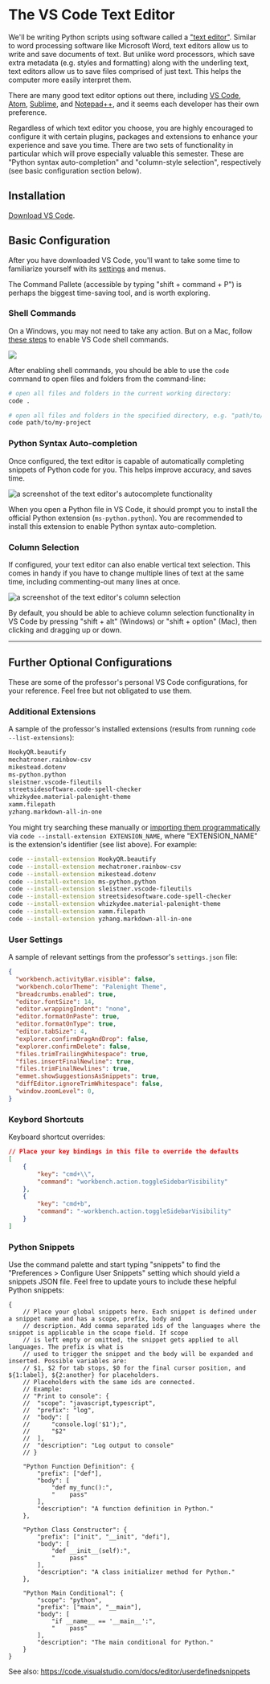 # The VS Code Text Editor

We'll be writing Python scripts using software called a ["text editor"](https://idrh.ku.edu/text-editors-and-word-processors). Similar to word processing software like Microsoft Word, text editors allow us to write and save documents of text. But unlike word processors, which save extra metadata (e.g. styles and formatting) along with the underling text, text editors allow us to save files comprised of just text. This helps the computer more easily interpret them.

There are many good text editor options out there, including [VS Code](https://code.visualstudio.com/), [Atom](https://atom.io/), [Sublime](https://www.sublimetext.com/), and [Notepad++](https://notepad-plus-plus.org/), and it seems each developer has their own preference.

Regardless of which text editor you choose, you are highly encouraged to configure it with certain plugins, packages and extensions to enhance your experience and save you time. There are two sets of functionality in particular which will prove especially valuable this semester. These are "Python syntax auto-completion" and "column-style selection", respectively (see basic configuration section below).

## Installation

[Download VS Code](https://code.visualstudio.com/Download).

## Basic Configuration

After you have downloaded VS Code, you'll want to take some time to familiarize yourself with its [settings](https://code.visualstudio.com/docs/getstarted/settings) and menus.

The Command Pallete (accessible by typing "shift + command + P") is perhaps the biggest time-saving tool, and is worth exploring.

### Shell Commands

On a Windows, you may not need to take any action. But on a Mac, follow [these steps](https://code.visualstudio.com/docs/setup/mac#_launching-from-the-command-line) to enable VS Code shell commands.

![](/img/notes/dev-tools/vs-code/vs-code-enable-shell-commands.png)

After enabling shell commands, you should be able to use the `code` command to open files and folders from the command-line:

```sh
# open all files and folders in the current working directory:
code .

# open all files and folders in the specified directory, e.g. "path/to/my-project":
code path/to/my-project
```

### Python Syntax Auto-completion

Once configured, the text editor is capable of automatically completing snippets of Python code for you. This helps improve accuracy, and saves time.

![a screenshot of the text editor's autocomplete functionality](https://user-images.githubusercontent.com/1328807/50870477-2e02ed80-1386-11e9-9a83-506d9c9d39ec.gif)

When you open a Python file in VS Code, it should prompt you to install the official Python extension (`ms-python.python`). You are recommended to install this extension to enable Python syntax auto-completion.

### Column Selection

If configured, your text editor can also enable vertical text selection. This comes in handy if you have to change multiple lines of text at the same time, including commenting-out many lines at once.

![a screenshot of the text editor's column selection](https://user-images.githubusercontent.com/1328807/50870478-2e9b8400-1386-11e9-9378-0afadc4a7dce.gif)

By default, you should be able to achieve column selection functionality in VS Code by pressing "shift + alt" (Windows) or "shift + option" (Mac), then clicking and dragging up or down.

<hr>

## Further Optional Configurations

These are some of the professor's personal VS Code configurations, for your reference. Feel free but not obligated to use them.

### Additional Extensions

A sample of the professor's installed extensions (results from running `code --list-extensions`):

```sh
HookyQR.beautify
mechatroner.rainbow-csv
mikestead.dotenv
ms-python.python
sleistner.vscode-fileutils
streetsidesoftware.code-spell-checker
whizkydee.material-palenight-theme
xamm.filepath
yzhang.markdown-all-in-one
```

You might try searching these manually or [importing them programmatically](https://stackoverflow.com/a/49398449/670433) via `code --install-extension EXTENSION_NAME`, where "EXTENSION_NAME" is the extension's identifier (see list above). For example:

```sh
code --install-extension HookyQR.beautify
code --install-extension mechatroner.rainbow-csv
code --install-extension mikestead.dotenv
code --install-extension ms-python.python
code --install-extension sleistner.vscode-fileutils
code --install-extension streetsidesoftware.code-spell-checker
code --install-extension whizkydee.material-palenight-theme
code --install-extension xamm.filepath
code --install-extension yzhang.markdown-all-in-one
```


### User Settings

A sample of relevant settings from the professor's `settings.json` file:

```json
{
  "workbench.activityBar.visible": false,
  "workbench.colorTheme": "Palenight Theme",
  "breadcrumbs.enabled": true,
  "editor.fontSize": 14,
  "editor.wrappingIndent": "none",
  "editor.formatOnPaste": true,
  "editor.formatOnType": true,
  "editor.tabSize": 4,
  "explorer.confirmDragAndDrop": false,
  "explorer.confirmDelete": false,
  "files.trimTrailingWhitespace": true,
  "files.insertFinalNewline": true,
  "files.trimFinalNewlines": true,
  "emmet.showSuggestionsAsSnippets": true,
  "diffEditor.ignoreTrimWhitespace": false,
  "window.zoomLevel": 0,
}
```

### Keybord Shortcuts

Keyboard shortcut overrides:

```json
// Place your key bindings in this file to override the defaults
[
    {
        "key": "cmd+\\",
        "command": "workbench.action.toggleSidebarVisibility"
    },
    {
        "key": "cmd+b",
        "command": "-workbench.action.toggleSidebarVisibility"
    }
]
```

### Python Snippets

Use the command palette and start typing "snippets" to find the "Preferences > Configure User Snippets" setting which should yield a snippets JSON file. Feel free to update yours to include these helpful Python snippets:

```
{
	// Place your global snippets here. Each snippet is defined under a snippet name and has a scope, prefix, body and
	// description. Add comma separated ids of the languages where the snippet is applicable in the scope field. If scope
	// is left empty or omitted, the snippet gets applied to all languages. The prefix is what is
	// used to trigger the snippet and the body will be expanded and inserted. Possible variables are:
	// $1, $2 for tab stops, $0 for the final cursor position, and ${1:label}, ${2:another} for placeholders.
	// Placeholders with the same ids are connected.
	// Example:
	// "Print to console": {
	// 	"scope": "javascript,typescript",
	// 	"prefix": "log",
	// 	"body": [
	// 		"console.log('$1');",
	// 		"$2"
	// 	],
	// 	"description": "Log output to console"
	// }

	"Python Function Definition": {
		"prefix": ["def"],
		"body": [
			"def my_func():",
			"    pass"
		],
		"description": "A function definition in Python."
	},

	"Python Class Constructor": {
		"prefix": ["init", "__init", "defi"],
		"body": [
			"def __init__(self):",
			"    pass"
		],
		"description": "A class initializer method for Python."
	},

	"Python Main Conditional": {
		"scope": "python",
		"prefix": ["main", "__main"],
		"body": [
			"if __name__ == '__main__':",
			"    pass"
		],
		"description": "The main conditional for Python."
	}
}

```

See also: https://code.visualstudio.com/docs/editor/userdefinedsnippets
